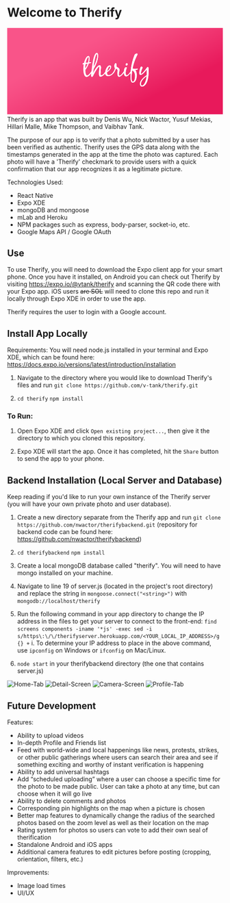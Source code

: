 # Welcome to Therify
![Therify-Banner](assets/images/ReadMe/banner.png "Therify")
Therify is an app that was built by Denis Wu, Nick Wactor, Yusuf Mekias, Hillari Malle, Mike Thompson, and Vaibhav Tank.

The purpose of our app is to verify that a photo submitted by a user has been verified as authentic. Therify uses the GPS data along with the timestamps generated in the app at the time the photo was captured. Each photo will have a 'Therify' checkmark to provide users with a quick confirmation that our app recognizes it as a legitimate picture.

Technologies Used:
* React Native
* Expo XDE 
* mongoDB and mongoose 
* mLab and Heroku 
* NPM packages such as express, body-parser, socket-io, etc.
* Google Maps API / Google OAuth

## Use

To use Therify, you will need to download the Expo client app for your smart phone. Once you have it installed, on Android you can check out Therify by visiting https://expo.io/@vtank/therify and scanning the QR code there with your Expo app. iOS users ~~are SOL~~ will need to clone this repo and run it locally through Expo XDE in order to use the app.

Therify requires the user to login with a Google account.

## Install App Locally

Requirements: You will need node.js installed in your terminal and Expo XDE, which can be found here: https://docs.expo.io/versions/latest/introduction/installation 

1. Navigate to the directory where you would like to download Therify's files and run `git clone https://github.com/v-tank/therify.git`

2. `cd therify` `npm install`

### To Run:

1. Open Expo XDE and click `Open existing project...`, then give it the directory to which you cloned this repository.

2. Expo XDE will start the app. Once it has completed, hit the `Share` button to send the app to your phone.

## Backend Installation (Local Server and Database)

Keep reading if you'd like to run your own instance of the Therify server (you will have your own private photo and user database).

1. Create a new directory separate from the Therify app and run `git clone https://github.com/nwactor/therifybackend.git`
  (repository for backend code can be found here: https://github.com/nwactor/therifybackend)

2. `cd therifybackend` `npm install`

3.  Create a local mongoDB database called "therify". You will need to have mongo installed on your machine. 

4. Navigate to line 19 of server.js (located in the project's root directory) and replace the string in `mongoose.connect("<string>")` with `mongodb://localhost/therify`

5. Run the following command in your app directory to change the IP address in the files to get your server to connect to the front-end:
```find screens components -iname '*js' -exec sed -i  s/https\:\/\/therifyserver.herokuapp.com/<YOUR_LOCAL_IP_ADDRESS>/g {} +``` 
  i. To determine your IP address to place in the above command, use `ipconfig` on Windows or `ifconfig` on Mac/Linux. 


6. `node start` in your therifybackend directory (the one that contains server.js)

![Home-Tab](assets/images/ReadMe/Home-Tab.png "Home Tab") ![Detail-Screen](assets/images/ReadMe/Detail-Screen.png "Detail Screen") ![Camera-Screen](assets/images/ReadMe/Camera-Screen.png "Camera Screen") ![Profile-Tab](assets/images/ReadMe/Profile-Tab.png "Profile Tab")

## Future Development

Features:
* Ability to upload videos
* In-depth Profile and Friends list
* Feed with world-wide and local happenings like news, protests, strikes, or other public gatherings where users can search their area and see if something exciting and worthy of instant verification is happening
* Ability to add universal hashtags
* Add “scheduled uploading” where a user can choose a specific time for the photo to be made public. User can take a photo at any time, but can choose when it will go live
* Ability to delete comments and photos
* Corresponding pin highlights on the map when a picture is chosen
* Better map features to dynamically change the radius of the searched photos based on the zoom level as well as their location on the map
* Rating system for photos so users can vote to add their own seal of therification
* Standalone Android and iOS apps
* Additional camera features to edit pictures before posting (cropping, orientation, filters, etc.)

Improvements: 
* Image load times
* UI/UX